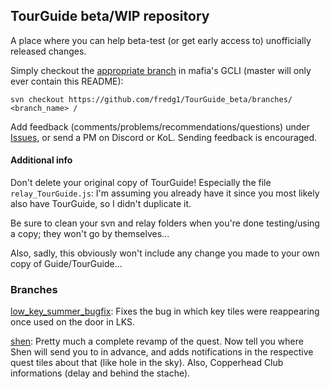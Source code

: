 ## TourGuide beta/WIP repository

A place where you can help beta-test (or get early access to) unofficially released changes.

Simply checkout the [appropriate branch](https://github.com/fredg1/TourGuide_beta/branches) in mafia's GCLI (master will only ever contain this README):

`svn checkout https://github.com/fredg1/TourGuide_beta/branches/ <branch_name> /`

Add feedback (comments/problems/recommendations/questions) under [Issues](https://github.com/fredg1/TourGuide_beta/issues), or send a PM on Discord or KoL.
Sending feedback is encouraged.


#### Additional info
Don't delete your original copy of TourGuide! Especially the file `relay_TourGuide.js`: I'm assuming you already have it since you most likely also have TourGuide, so I didn't duplicate it.

Be sure to clean your svn and relay folders when you're done testing/using a copy; they won't go by themselves...


Also, sadly, this obviously won't include any change you made to your own copy of Guide/TourGuide...

### Branches

[low_key_summer_bugfix](https://github.com/cdrock/TourGuide/pull/39): Fixes the bug in which key tiles were reappearing once used on the door in LKS.

[shen](https://github.com/cdrock/TourGuide/pull/45): Pretty much a complete revamp of the quest. Now tell you where Shen will send you to in advance, and adds notifications in the respective quest tiles about that (like hole in the sky). Also, Copperhead Club informations (delay and behind the stache).
